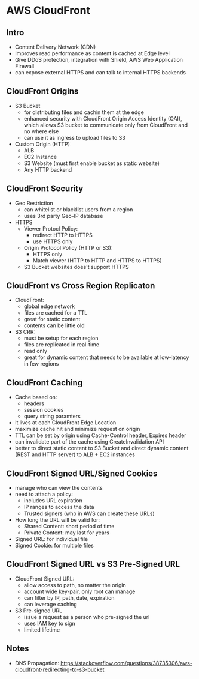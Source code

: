 # AWS CloudFront

## Intro
* Content Delivery Network (CDN)
* Improves read performance as content is cached at Edge level
* Give DDoS protection, integration with Shield, AWS Web Application Firewall
* can expose external HTTPS and can talk to internal HTTPS backends

## CloudFront Origins
* S3 Bucket
	* for distributing files and cachin them at the edge
	* enhanced security with CloudFront Origin Access Identity (OAI), which allows S3 bucket to communicate only from CloudFront and no where else
	* can use it as ingress to upload files to S3
* Custom Origin (HTTP)
	* ALB
	* EC2 Instance
	* S3 Website (must first enable bucket as static website) 
	* Any HTTP backend

## CloudFront Security
* Geo Restriction
	* can whitelist or blacklist users from a region
	* uses 3rd party Geo-IP database
* HTTPS
	* Viewer Protocl Policy:
		* redirect HTTP to HTTPS
		* use HTTPS only
	* Origin Protocol Policy (HTTP or S3):
		* HTTPS only
		* Match viewer (HTTP to HTTP and HTTPS to HTTPS)
	* S3 Bucket websites does't support HTTPS
 
## CloudFront vs Cross Region Replicaton
* CloudFront:
	* global edge network
	* files are cached for a TTL
	* great for static content
	* contents can be little old
* S3 CRR: 
	* must be setup for each region
	* files are replicated in real-time
	* read only
	* great for dynamic content that needs to be available at low-latency in few regions

## CloudFront Caching
* Cache based on:
	* headers
	* session cookies
	* query string paramters
* it lives at each CloudFront Edge Location
* maximize cache hit and minimize request on origin
* TTL can be set by origin using Cache-Control header, Expires header
* can invalidate part of the cache using CreateInvalidation API
* better to direct static content to S3 Bucket and direct dynamic content (REST and HTTP server) to ALB + EC2 instances

## CloudFront Signed URL/Signed Cookies
* manage who can view the contents
* need to attach a policy:
	* includes URL expiration
	* IP ranges to access the data
	* Trusted signers (who in AWS can create these URLs)
* How long the URL will be valid for:
	* Shared Content: short period of time
	* Private Content: may last for years
* Signed URL: for individual file
* Signed Cookie: for multiple files

## CloudFront Signed URL vs S3 Pre-Signed URL
* CloudFront Signed URL:
	* allow access to path, no matter the origin
	* account wide key-pair, only root can manage
	* can filter by IP, path, date, expiration
	* can leverage caching
* S3 Pre-signed URL
	* issue a request as a person who pre-signed the url
	* uses IAM key to sign
	* limited lifetime

## Notes
* DNS Propagation: https://stackoverflow.com/questions/38735306/aws-cloudfront-redirecting-to-s3-bucket